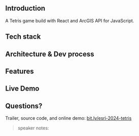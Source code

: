 ## Introduction

A Tetris game build with React and ArcGIS API for JavaScript.

## Tech stack

## Architecture & Dev process

## Features

## Live Demo

## Questions?

Trailer, source code, and online demo:
[bit.ly/esri-2024-tetris](https://bit.ly/esri-2024-tetris)

> speaker notes:
